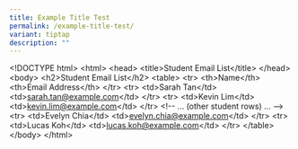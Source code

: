 ```yaml
---
title: Example Title Test
permalink: /example-title-test/
variant: tiptap
description: ""
---
```

<p>&lt;!DOCTYPE html&gt; &lt;html&gt; &lt;head&gt; &lt;title&gt;Student Email
List&lt;/title&gt; &lt;/head&gt; &lt;body&gt; &lt;h2&gt;Student Email List&lt;/h2&gt;
&lt;table&gt; &lt;tr&gt; &lt;th&gt;Name&lt;/th&gt; &lt;th&gt;Email Address&lt;/th&gt;
&lt;/tr&gt; &lt;tr&gt; &lt;td&gt;Sarah Tan&lt;/td&gt; &lt;td&gt;<a href="mailto:sarah.tan@example.com" rel="noopener noreferrer nofollow" target="_blank">sarah.tan@example.com</a>&lt;/td&gt;
&lt;/tr&gt; &lt;tr&gt; &lt;td&gt;Kevin Lim&lt;/td&gt; &lt;td&gt;<a href="mailto:kevin.lim@example.com" rel="noopener noreferrer nofollow" target="_blank">kevin.lim@example.com</a>&lt;/td&gt;
&lt;/tr&gt; &lt;!-- ... (other student rows) ... --&gt; &lt;tr&gt; &lt;td&gt;Evelyn
Chia&lt;/td&gt; &lt;td&gt;<a href="mailto:evelyn.chia@example.com" rel="noopener noreferrer nofollow" target="_blank">evelyn.chia@example.com</a>&lt;/td&gt;
&lt;/tr&gt; &lt;tr&gt; &lt;td&gt;Lucas Koh&lt;/td&gt; &lt;td&gt;<a href="mailto:lucas.koh@example.com" rel="noopener noreferrer nofollow" target="_blank">lucas.koh@example.com</a>&lt;/td&gt;
&lt;/tr&gt; &lt;/table&gt; &lt;/body&gt; &lt;/html&gt;</p>
